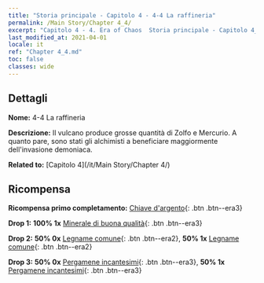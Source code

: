 ```yaml
---
title: "Storia principale - Capitolo 4 - 4-4 La raffineria"
permalink: /Main Story/Chapter 4_4/
excerpt: "Capitolo 4 - 4. Era of Chaos  Storia principale - Capitolo 4_4. 4-4 La raffineria"
last_modified_at: 2021-04-01
locale: it
ref: "Chapter 4_4.md"
toc: false
classes: wide
---
```


## Dettagli

 **Nome:** 4-4 La raffineria

 **Descrizione:** Il vulcano produce grosse quantità di Zolfo e Mercurio. A quanto pare, sono stati gli alchimisti a beneficiare maggiormente dell'invasione demoniaca.

 **Related to:** [Capitolo 4](/it/Main Story/Chapter 4/)

## Ricompensa

 **Ricompensa primo completamento:** [Chiave d'argento](/it/Items/con_693/){: .btn .btn--era3}

 **Drop 1:** **100% 1x** [Minerale di buona qualità](/it/Items/mat_12/){: .btn .btn--era3}

 **Drop 2:** **50% 0x** [Legname comune](/it/Items/mat_7/){: .btn .btn--era2}, **50% 1x** [Legname comune](/it/Items/mat_7/){: .btn .btn--era2}

 **Drop 3:** **50% 0x** [Pergamene incantesimi](/it/Items/con_694/){: .btn .btn--era3}, **50% 1x** [Pergamene incantesimi](/it/Items/con_694/){: .btn .btn--era3}

